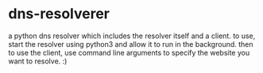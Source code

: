 # dns-resolverer
a python dns resolver which includes the resolver itself and a client.
to use, start the resolver using python3 and allow it to run in the background.
then to use the client, use command line arguments to specify the website you want to resolve. :)

